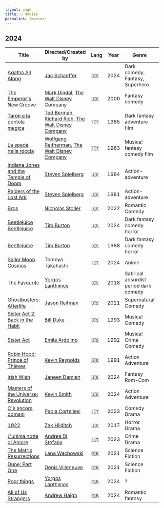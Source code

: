 ```yaml
---
layout: page
title: 🍿 Movies
permalink: /movies/
---
```


## 2024

| Title | Directed/Created by | Lang | Year | Genre | When | Rating |
|-----|----|----|-----|------|----|----|
| [Agatha All Along](https://en.wikipedia.org/wiki/Agatha_All_Along_(miniseries)) | [Jac Schaeffer](https://en.wikipedia.org/wiki/Jac_Schaeffer) | 🇺🇸 | 2024 | Dark comedy, Fantasy, Superhero | 2024/Oct/31 | ⭐️⭐️⭐️⭐️ |
| [The Emperor's New Groove](https://en.wikipedia.org/wiki/The_Emperor%27s_New_Groove) | [Mark Dindal](https://en.wikipedia.org/wiki/Mark_Dindal), [The Walt Disney Company](https://it.wikipedia.org/wiki/The_Walt_Disney_Company) | 🇺🇸 | 2000 | Fantasy comedy| 2024/Oct/28 | ⭐️⭐️⭐️⭐️ |
| [Taron e la pentola magica](https://it.wikipedia.org/wiki/Taron_e_la_pentola_magica) | [Ted Berman](https://en.wikipedia.org/wiki/Ted_Berman), [Richard Rich](https://en.wikipedia.org/wiki/Richard_Rich_(filmmaker)), [The Walt Disney Company](https://it.wikipedia.org/wiki/The_Walt_Disney_Company) | 🇮🇹 | 1985 | Dark fantasy adventure film | 2024/Oct/27 | ⭐️⭐️⭐️ |
| [La spada nella roccia](https://it.wikipedia.org/wiki/La_spada_nella_roccia_(film)) | [Wolfgang Reitherman](https://en.wikipedia.org/wiki/Wolfgang_Reitherman), [The Walt Disney Company](https://it.wikipedia.org/wiki/The_Walt_Disney_Company) | 🇮🇹 | 1963 | Musical fantasy comedy film | 2024/Oct/12 | ⭐️⭐️⭐️⭐️⭐️ |
| [Indiana Jones and the Temple of Doom](https://en.wikipedia.org/wiki/Indiana_Jones_and_the_Temple_of_Doom) | [Steven Spielberg](https://en.wikipedia.org/wiki/Steven_Spielberg) | 🇺🇸 | 1984 | Action-adventure | 2024/Sep/28 | ⭐️⭐️⭐️⭐️⭐️ |
| [Raiders of the Lost Ark](https://en.wikipedia.org/wiki/Raiders_of_the_Lost_Ark) | [Steven Spielberg](https://en.wikipedia.org/wiki/Steven_Spielberg) | 🇺🇸 | 1981 | Action-adventure | 2024/Sep/25 | ⭐️⭐️⭐️⭐️ |
| [Bros](https://en.wikipedia.org/wiki/Bros_(film)) | [Nicholas Stoller](https://en.wikipedia.org/wiki/Nicholas_Stoller) | 🇺🇸 | 2022 | Romantic Comedy | 2024/Sep/22 | ⭐️⭐️⭐️⭐️⭐️ |
| [Beetlejuice Beetlejuice](https://en.wikipedia.org/wiki/Beetlejuice_Beetlejuice) | [Tim Burton](https://en.wikipedia.org/wiki/Tim_Burton) | 🇺🇸 | 2024 | Dark fantasy comedy horror | 2024/Sep/18 | ⭐️⭐️⭐️⭐️ |
| [Beetlejuice](https://en.wikipedia.org/wiki/Beetlejuice) | [Tim Burton](https://en.wikipedia.org/wiki/Tim_Burton) | 🇺🇸 | 1988 | Dark fantasy comedy horror | 2024/Sep/15 | ⭐️⭐️ |
| [Sailor Moon Cosmos](https://en.wikipedia.org/wiki/Sailor_Moon_Cosmos) | Tomoya Takahashi | 🇮🇹 | 2024 | Anime | 2024/Aug/23 | ⭐️⭐️⭐️ |
| [The Favourite](https://en.wikipedia.org/wiki/The_Favourite) | [Yorgos Lanthimos](https://en.wikipedia.org/wiki/Yorgos_Lanthimos) | 🇺🇸 | 2018 | Satirical absurdist period dark comedy | 2024/Aug/21 | ⭐️⭐️ |
| [Ghostbusters: Afterlife](https://en.wikipedia.org/wiki/Ghostbusters:_Afterlife) | [Jason Reitman](https://en.wikipedia.org/wiki/Jason_Reitman) | 🇺🇸 | 2021 | Supernatural Comedy | 2024/Aug/12 | ⭐️⭐️⭐️⭐️⭐️ |
| [Sister Act 2: Back in the Habit](https://en.wikipedia.org/wiki/Sister_Act_2:_Back_in_the_Habit) | [Bill Duke](https://en.wikipedia.org/wiki/Bill_Duke) | 🇺🇸 | 1993 | Musical Comedy | 2024/Jul/15 | ⭐️⭐️⭐️⭐️ |
| [Sister Act](https://en.wikipedia.org/wiki/Sister_Act) | [Emile Ardolino](https://en.wikipedia.org/wiki/Emile_Ardolino) | 🇺🇸 | 1992 | Musical Crime Comedy | 2024/Jul/07 | ⭐️⭐️⭐️⭐️⭐️ |
| [Robin Hood: Prince of Thieves](https://en.wikipedia.org/wiki/Robin_Hood:_Prince_of_Thieves) | [Kevin Reynolds](https://en.wikipedia.org/wiki/Kevin_Reynolds_(director)) | 🇺🇸 | 1991 | Action Adventure | 2024/Jul/06 | ⭐️⭐️⭐️⭐️ |
| [Irish Wish](https://en.wikipedia.org/wiki/Irish_Wish) | [Janeen Damian](https://en.wikipedia.org/wiki/Janeen_Damian) | 🇺🇸 | 2024 | Fantasy Rom-Com | 2024/Jul/02 | ⭐️ |
| [Masters of the Universe: Revolution](https://en.wikipedia.org/wiki/Masters_of_the_Universe:_Revelation) | [Kevin Smith](https://en.wikipedia.org/wiki/Kevin_Smith) | 🇺🇸 | 2024 | Action Adventure | 2024/May/12 | ⭐️⭐️⭐️⭐️⭐️ |
| [C'è ancora domani](https://it.wikipedia.org/wiki/C%27è_ancora_domani) | [Paola Cortellesi](https://it.wikipedia.org/wiki/Paola_Cortellesi) | 🇮🇹 | 2023 | Comedy Drama | 2024/May/8 | ⭐️⭐️⭐️⭐️ |
| [1922](https://en.wikipedia.org/wiki/1922_(2017_film)) | [Zak Hilditch](https://en.wikipedia.org/wiki/Zak_Hilditch) | 🇺🇸 | 2017 | Horror Drama | 2024/May/6 | ⭐️⭐️ |
| [L'ultima notte di Amore](https://it.wikipedia.org/wiki/L%27ultima_notte_di_Amore) | [Andrea Di Stefano](https://it.wikipedia.org/wiki/Andrea_Di_Stefano) | 🇮🇹 | 2023 | Crime Drama | 2024/Apr/28 | ⭐️⭐️⭐️ |
| [The Matrix Resurrections](https://en.wikipedia.org/wiki/The_Matrix_Resurrections) | [Lana Wachowski](https://en.wikipedia.org/wiki/The_Wachowskis) | 🇬🇧 | 2021 | Science Fiction | 2024/Apr/26 | ⭐️⭐️⭐️⭐️ |
| [Dune: Part One](https://en.wikipedia.org/wiki/Dune_(2021_film)) | [Denis Villeneuve](https://en.wikipedia.org/wiki/Denis_Villeneuve) | 🇬🇧 | 2021 | Science Fiction | 2024/Apr/25 | ⭐️⭐️⭐️⭐️ |
| [Poor things](https://en.wikipedia.org/wiki/Poor_Things_(film)) | [Yorgos Lanthimos](https://en.wikipedia.org/wiki/Yorgos_Lanthimos) | 🇬🇧 | 2024 | ? | 2024/Apr/07 | ⭐️⭐️ |
| [All of Us Strangers](https://en.wikipedia.org/wiki/All_of_Us_Strangers) | [Andrew Haigh](https://en.wikipedia.org/wiki/Andrew_Haigh) | 🇬🇧 | 2024 | Romantic fantasy | 2024/Apr/04 | ⭐️⭐️⭐️ |

